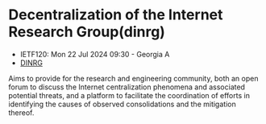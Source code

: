 # Decentralization of the Internet Research Group(dinrg)
* <IETFschedule>IETF120: Mon 22 Jul 2024 09:30 - Georgia A</IETFschedule>
* [DINRG](https://datatracker.ietf.org/group/dinrg/about/)



Aims to provide for the research and engineering community, both an open forum to discuss the Internet centralization phenomena and associated potential threats, and a platform to facilitate the coordination of efforts in identifying the causes of observed consolidations and the mitigation thereof.
